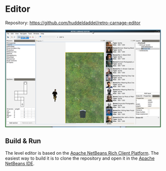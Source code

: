 # Editor

Repository: https://github.com/huddeldaddel/retro-carnage-editor

![Project structure](images/editor.png)

## Build & Run

The level editor is based on the [Apache NetBeans Rich Client Platform](https://netbeans.apache.org/about/index.html#_the_apache_netbeans_platform). The easiest way to build it is to clone the repository and open it in the [Apache NetBeans IDE](https://netbeans.apache.org/).
